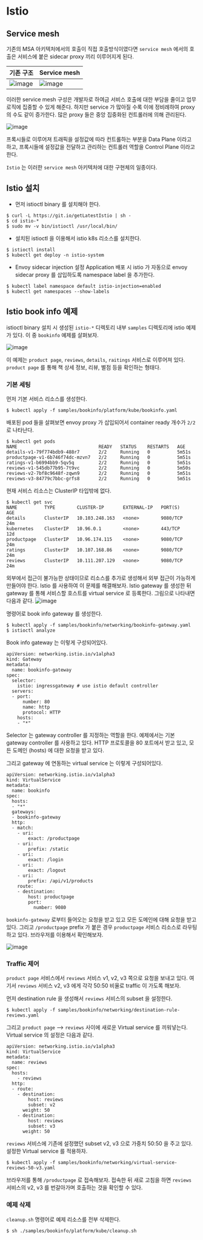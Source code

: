# Istio

## Service mesh
기존의 MSA 아키텍처에서의 호출이 직접 호출방식이였다면 ```service mesh``` 에서의 호출은 서비스에 붙은 sidecar proxy 끼리 이루어지게 된다.

| 기존 구조 | Service mesh |
| --- | --- |
| ![image](https://user-images.githubusercontent.com/41066039/119587697-2d117000-be0a-11eb-905a-d6f63c462322.png)| ![image](https://user-images.githubusercontent.com/41066039/119587745-46b2b780-be0a-11eb-88bd-5d2ff9a125c3.png)|

이러한 service mesh 구성은 개발자로 하여금 서비스 호출에 대한 부담을 줄이고 업무 로직에 집중할 수 있게 해준다.
하지만 service 가 많아질 수록 이에 정비례하여 proxy 의 수도 같이 증가한다. 많은 proxy 들은 중앙 집중화된 컨트롤러에 의해 관리된다.

![image](https://user-images.githubusercontent.com/41066039/119587810-6944d080-be0a-11eb-9f2b-b4a3076d75b3.png)


프록시들로 이루어져 트래픽을 설정값에 따라 컨트롤하는 부분을 Data Plane 이라고 하고,
프록시들에 설정값을 전달하고 관리하는 컨트롤러 역할을 Control Plane 이라고 한다.

```Istio``` 는 이러한 ```service mesh``` 아키텍처에 대한 구현체의 일종이다.

## Istio 설치

* 먼저 istioctl binary 를 설치해야 한다.

```
$ curl -L https://git.io/getLatestIstio | sh -
$ cd istio-*
$ sudo mv -v bin/istioctl /usr/local/bin/
```

* 설치된 istioctl 을 이용해서 istio k8s 리소스를 설치한다.

```
$ istioctl install
$ kubectl get deploy -n istio-system
```

* Envoy sidecar injection 설정
Application 배포 시 istio 가 자동으로 envoy sidecar proxy 를 삽입하도록 namespace label 을 추가한다. 
```
$ kubectl label namespace default istio-injection=enabled
$ kubectl get namespaces --show-labels
```

## Istio book info 예제

istioctl binary 설치 시 생성된 ```istio-*``` 디렉토리 내부 ```samples``` 디렉토리에 istio 예제가 있다.
이 중 ```bookinfo``` 예제를 살펴보자.

![image](https://user-images.githubusercontent.com/41066039/119610476-4202f900-be34-11eb-8599-f86e49930ca3.png)

이 예제는 ```product page```, ```reviews```, ```details```, ```raitings``` 서비스로 이루어져 있다. 
```product page``` 를 통해 책 상세 정보, 리뷰, 별점 등을 확인하는 형태다. 

### 기본 세팅
먼저 기본 서비스 리소스를 생성한다.
```
$ kubectl apply -f samples/bookinfo/platform/kube/bookinfo.yaml
```

배포된 pod 들을 살펴보면 envoy proxy 가 삽입되어서 container ready 개수가 ```2/2``` 로 나타난다.

```
$ kubectl get pods
NAME                              READY   STATUS    RESTARTS   AGE
details-v1-79f774bdb9-488r7       2/2     Running   0          5m51s
productpage-v1-6b746f74dc-mzvn7   2/2     Running   0          5m51s
ratings-v1-b6994bb9-5qv5q         2/2     Running   0          5m51s
reviews-v1-545db77b95-7t9vc       2/2     Running   0          5m50s
reviews-v2-7bf8c9648f-zqwn9       2/2     Running   0          5m51s
reviews-v3-84779c7bbc-grfs8       2/2     Running   0          5m51s
```

현재 서비스 리소스는 ClusterIP 타입밖에 없다. 
```
$ kubectl get svc
NAME          TYPE        CLUSTER-IP       EXTERNAL-IP   PORT(S)    AGE
details       ClusterIP   10.103.248.163   <none>        9080/TCP   24m
kubernetes    ClusterIP   10.96.0.1        <none>        443/TCP    12d
productpage   ClusterIP   10.96.174.115    <none>        9080/TCP   24m
ratings       ClusterIP   10.107.168.86    <none>        9080/TCP   24m
reviews       ClusterIP   10.111.207.129   <none>        9080/TCP   24m
```

외부에서 접근이 불가능한 상태이므로 리소스를 추가로 생성해서 외부 접근이 가능하게 만들어야 한다.
Istio 를 사용하여 이 문제를 해결해보자. Istio gateway 를 생성한 뒤 gateway 를 통해 서비스할 호스트를 virtual service 로 등록한다. 
그림으로 나타내면 다음과 같다.
![image](https://user-images.githubusercontent.com/41066039/119611443-abcfd280-be35-11eb-8e47-ef62606f26fa.png)

명령어로 book info gateway 를 생성한다.
```
$ kubectl apply -f samples/bookinfo/networking/bookinfo-gateway.yaml
$ istioctl analyze
```

Book info gateway 는 이렇게 구성되어있다.
```
apiVersion: networking.istio.io/v1alpha3
kind: Gateway
metadata:
  name: bookinfo-gateway
spec:
  selector:
    istio: ingressgateway # use istio default controller
  servers:
  - port:
      number: 80
      name: http
      protocol: HTTP
    hosts:
    - "*"
```
Selector 는 gateway controller 를 지정하는 역할을 한다. 예제에서는 기본 gateway controller 를 사용하고 있다. 
HTTP 프로토콜을 80 포트에서 받고 있고, 모든 도메인 (hosts) 에 대한 요청을 받고 있다.

그리고 gateway 에 연동하는 virtual service 는 이렇게 구성되어있다.
```
apiVersion: networking.istio.io/v1alpha3
kind: VirtualService
metadata:
  name: bookinfo
spec:
  hosts:
  - "*"
  gateways:
  - bookinfo-gateway
  http:
  - match:
    - uri:
        exact: /productpage
    - uri:
        prefix: /static
    - uri:
        exact: /login
    - uri:
        exact: /logout
    - uri:
        prefix: /api/v1/products
    route:
    - destination:
        host: productpage
        port:
          number: 9080
```
```bookinfo-gateway``` 로부터 들어오는 요청을 받고 있고 모든 도메인에 대해 요청을 받고 있다. 
그리고 ```/productpage``` prefix 가 붙은 경우 ```productpage``` 서비스 리소스로 라우팅하고 있다.
브라우저를 이용해서 확인해보자.

![image](https://user-images.githubusercontent.com/41066039/119621352-f99e0800-be40-11eb-87c4-052fc7bc442b.png)

### Traffic 제어

```product page``` 서비스에서 ```reviews``` 서비스 v1, v2, v3 쪽으로 요청을 보내고 있다. 
여기서 ```reviews``` 서비스 v2, v3 에게 각각 50:50 비율로 traffic 이 가도록 해보자.

먼저 destination rule 을 생성해서 ```reviews``` 서비스의 subset 을 설정한다.
```
$ kubectl apply -f samples/bookinfo/networking/destination-rule-reviews.yaml
```

그리고 ```product page``` --> ```reviews``` 사이에 새로운 Virtual service 를 끼워넣는다.
Virtual service 의 설정은 다음과 같다.

```
apiVersion: networking.istio.io/v1alpha3
kind: VirtualService
metadata:
  name: reviews
spec:
  hosts:
    - reviews
  http:
  - route:
    - destination:
        host: reviews
        subset: v2
      weight: 50
    - destination:
        host: reviews
        subset: v3
      weight: 50
```

```reviews``` 서비스에 기존에 설정했던 subset v2, v3 으로 가중치 50:50 을 주고 있다.
설정한 Virtual service 를 적용하자.

```
$ kubectl apply -f samples/bookinfo/networking/virtual-service-reviews-50-v3.yaml
```

브라우저를 통해 ```/productpage``` 로 접속해보자. 접속한 뒤 새로 고침을 하면 ```reviews``` 서비스의 v2, v3 를 번갈아가며 호출하는 것을 확인할 수 있다.

### 예제 삭제
```cleanup.sh``` 명령어로 예제 리소스를 전부 삭제한다.

```
$ sh ./samples/bookinfo/platform/kube/cleanup.sh
```
